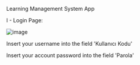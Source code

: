 Learning Management System App

  I - Login Page:


  ![image](https://github.com/umutcanargun/Final-Project/assets/36049614/5a1512dd-0961-4c0f-9627-2dd16b02dbf4)


  Insert your username into the field 'Kullanıcı Kodu'

  
  Insert your account password into the field 'Parola'
